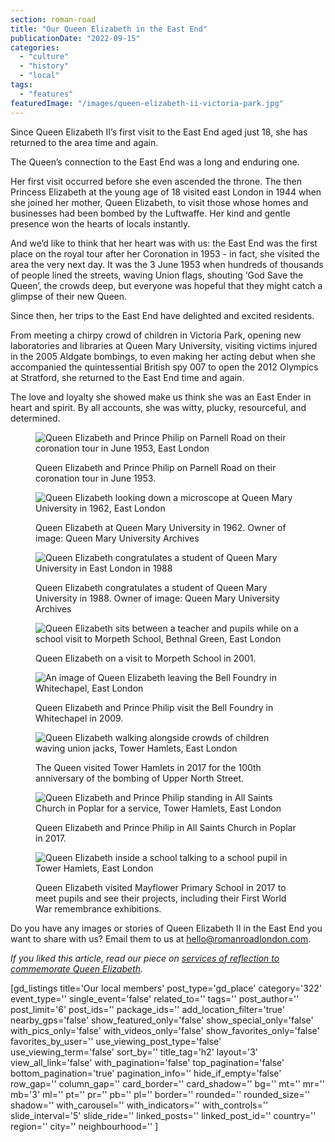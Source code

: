 ```yaml
---
section: roman-road
title: "Our Queen Elizabeth in the East End"
publicationDate: "2022-09-15"
categories: 
  - "culture"
  - "history"
  - "local"
tags: 
  - "features"
featuredImage: "/images/queen-elizabeth-ii-victoria-park.jpg"
---
```


Since Queen Elizabeth II’s first visit to the East End aged just 18, she has returned to the area time and again.

The Queen’s connection to the East End was a long and enduring one. 

Her first visit occurred before she even ascended the throne. The then Princess Elizabeth at the young age of 18 visited east London in 1944 when she joined her mother, Queen Elizabeth, to visit those whose homes and businesses had been bombed by the Luftwaffe. Her kind and gentle presence won the hearts of locals instantly.

And we’d like to think that her heart was with us: the East End was the first place on the royal tour after her Coronation in 1953 - in fact, she visited the area the very next day. It was the 3 June 1953 when hundreds of thousands of people lined the streets, waving Union flags, shouting ‘God Save the Queen’, the crowds deep, but everyone was hopeful that they might catch a glimpse of their new Queen. 

Since then, her trips to the East End have delighted and excited residents. 

From meeting a chirpy crowd of children in Victoria Park, opening new laboratories and libraries at Queen Mary University, visiting victims injured in the 2005 Aldgate bombings, to even making her acting debut when she accompanied the quintessential British spy 007 to open the 2012 Olympics at Stratford, she returned to the East End time and again.

The love and loyalty she showed make us think she was an East Ender in heart and spirit. By all accounts, she was witty, plucky, resourceful, and determined.

<figure>

![Queen Elizabeth and Prince Philip on Parnell Road on their coronation tour in June 1953, East London](/images/quee-elizabeth-ii-prince-philip-parnell-road.jpg)

<figcaption>

Queen Elizabeth and Prince Philip on Parnell Road on their coronation tour in June 1953.

</figcaption>

</figure>

<figure>

![Queen Elizabeth looking down a microscope at Queen Mary University in 1962, East London](/images/queen-eliabeth-ii-queen-mary-college-1962.jpg)

<figcaption>

Queen Elizabeth at Queen Mary University in 1962. Owner of image: Queen Mary University Archives

</figcaption>

</figure>

<figure>

![Queen Elizabeth congratulates a student of Queen Mary University in East London in 1988](/images/queen-elizabeth-ii-queen-mary-university-1988-1024x674.jpg)

<figcaption>

Queen Elizabeth congratulates a student of Queen Mary University in 1988. Owner of image: Queen Mary University Archives

</figcaption>

</figure>

<figure>

![Queen Elizabeth sits between a teacher and pupils while on a school visit to Morpeth School, Bethnal Green, East London](/images/queen-elizabeth-ii-morpeth-school-2011.jpg)

<figcaption>

Queen Elizabeth on a visit to Morpeth School in 2001.

</figcaption>

</figure>

<figure>

![An image of Queen Elizabeth leaving the Bell Foundry in Whitechapel, East London](/images/queen-elizabeth-visiting-bell-foundry-whitechapel.jpg)

<figcaption>

Queen Elizabeth and Prince Philip visit the Bell Foundry in Whitechapel in 2009.

</figcaption>

</figure>

<figure>

![Queen Elizabeth walking alongside crowds of children waving union jacks, Tower Hamlets, East London](/images/queen-elizabeth-visits-tower-hamlets.jpg)

<figcaption>

The Queen visited Tower Hamlets in 2017 for the 100th anniversary of the bombing of Upper North Street.

</figcaption>

</figure>

<figure>

![Queen Elizabeth and Prince Philip standing in All Saints Church in Poplar for a service, Tower Hamlets, East London](/images/queen-elizabeth-all-saints-poplar-1024x683.jpg)

<figcaption>

Queen Elizabeth and Prince Philip in All Saints Church in Poplar in 2017.

</figcaption>

</figure>

<figure>

![Queen Elizabeth inside a school talking to a school pupil in Tower Hamlets, East London](/images/queen-elizabeth-ii-may-flower-primary-school-1024x683.jpg)

<figcaption>

Queen Elizabeth visited Mayflower Primary School in 2017 to meet pupils and see their projects, including their First World War remembrance exhibitions.

</figcaption>

</figure>

Do you have any images or stories of Queen Elizabeth II in the East End you want to share with us? Email them to us at hello@romanroadlondon.com.

_If you liked this article, read our piece on [services of reflection to commemorate Queen Elizabeth](https://romanroadlondon.com/where-to-mourn-queen-elizabeth/)._

\[gd\_listings title='Our local members' post\_type='gd\_place' category='322' event\_type='' single\_event='false' related\_to='' tags='' post\_author='' post\_limit='6' post\_ids='' package\_ids='' add\_location\_filter='true' nearby\_gps='false' show\_featured\_only='false' show\_special\_only='false' with\_pics\_only='false' with\_videos\_only='false' show\_favorites\_only='false' favorites\_by\_user='' use\_viewing\_post\_type='false' use\_viewing\_term='false' sort\_by='' title\_tag='h2' layout='3' view\_all\_link='false' with\_pagination='false' top\_pagination='false' bottom\_pagination='true' pagination\_info='' hide\_if\_empty='false' row\_gap='' column\_gap='' card\_border='' card\_shadow='' bg='' mt='' mr='' mb='3' ml='' pt='' pr='' pb='' pl='' border='' rounded='' rounded\_size='' shadow='' with\_carousel='' with\_indicators='' with\_controls='' slide\_interval='5' slide\_ride='' linked\_posts='' linked\_post\_id='' country='' region='' city='' neighbourhood='' \]
